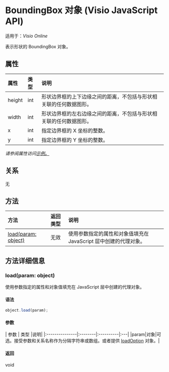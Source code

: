 # <a name="boundingbox-object-javascript-api-for-visio"></a>BoundingBox 对象 (Visio JavaScript API)

适用于：_Visio Online_

表示形状的 BoundingBox 对象。

## <a name="properties"></a>属性

| 属性       | 类型    |说明|
|:---------------|:--------|:----------|
|height|int|形状边界框的上下边缘之间的距离，不包括与形状相关联的任何数据图形。|
|width|int|形状边界框的左右边缘之间的距离，不包括与形状相关联的任何数据图形。|
|x|int|指定边界框的 X 坐标的整数。|
|y|int|指定边界框的 Y 坐标的整数。|

_请参阅属性访问[示例。](#property-access-examples)_

## <a name="relationships"></a>关系
无


## <a name="methods"></a>方法

| 方法           | 返回类型    |说明|
|:---------------|:--------|:----------|
|[load(param: object)](#loadparam-object)|无效|使用参数指定的属性和对象值填充在 JavaScript 层中创建的代理对象。|

## <a name="method-details"></a>方法详细信息


### <a name="loadparam-object"></a>load(param: object)
使用参数指定的属性和对象值填充在 JavaScript 层中创建的代理对象。

#### <a name="syntax"></a>语法
```js
object.load(param);
```

#### <a name="parameters"></a>参数
| 参数       | 类型    |说明|
|:---------------|:--------|:----------|:---|
|param|对象|可选。接受参数和关系名称作为分隔字符串或数组。或者提供 [loadOption](loadoption.md) 对象。|

#### <a name="returns"></a>返回
void
